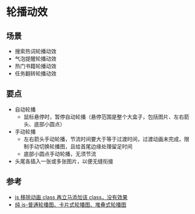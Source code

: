 # 轮播动效

## 场景

- 搜索热词轮播动效
- 气泡提醒轮播动效
- 热门书籍轮播动效
- 任务翻转轮播动效

## 要点

- 自动轮播
  - 鼠标悬停时，暂停自动轮播（悬停范围是整个大盒子，包括图片、左右箭头、底部小圆点）
- 手动轮播
  - 左右箭头手动轮播，节流时间要大于等于过渡时间，过渡动画未完成，限制手动切换轮播图，且给首尾边缘处理留足时间
  - 底部小圆点手动轮播，无须节流
- 头尾各插入一张或多张图片，以便无缝衔接

## 参考

- [js 移除动画 class 再立马添加该 class，没有效果](https://segmentfault.com/q/1010000010651887)
- [纯 js-普通轮播图、卡片式轮播图、堆叠式轮播图](https://juejin.cn/post/6844903939159277576)
